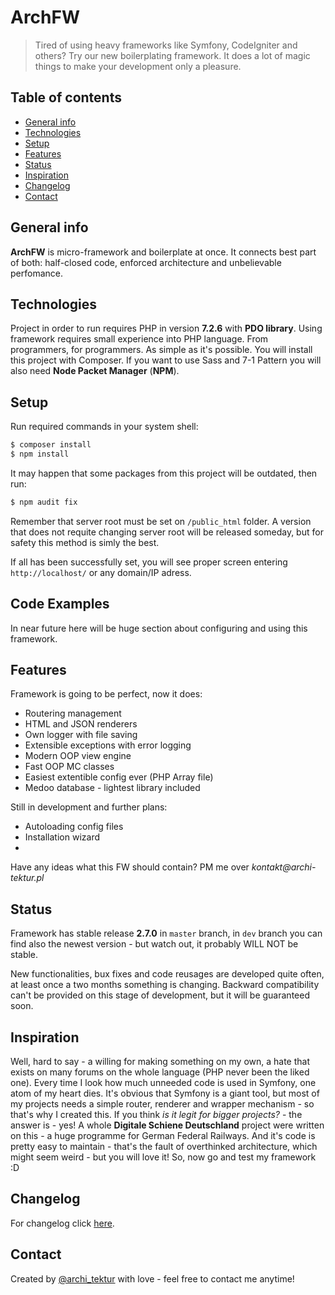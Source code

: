 # ArchFW
> Tired of using heavy frameworks like Symfony, CodeIgniter and others? Try our new boilerplating framework. It does 
a lot of magic things to make your development only a pleasure.

## Table of contents
* [General info](#general-info)
* [Technologies](#technologies)
* [Setup](#setup)
* [Features](#features)
* [Status](#status)
* [Inspiration](#inspiration)
* [Changelog](#changelog)
* [Contact](#contact)

## General info
__ArchFW__ is micro-framework and boilerplate at once. It connects best part of both: half-closed code, enforced 
architecture and unbelievable perfomance.

## Technologies
Project in order to run requires PHP in version __7.2.6__ with __PDO library__. Using framework requires small experience into PHP language. From programmers, for programmers. As simple as it's possible. You will install this project with Composer. If you want to use Sass and 7-1 Pattern you will also need __Node Packet Manager__ (__NPM__).

## Setup

Run required commands in your system shell:
```sh
$ composer install
$ npm install
```
It may happen that some packages from this project will be outdated, then run:
```sh
$ npm audit fix
```

Remember that server root must be set on `/public_html` folder. A version that does not requite changing server root will be released someday, but for safety this method is simly the best.

If all has been successfully set, you will see proper screen entering `http://localhost/` or any domain/IP adress.

## Code Examples
In near future here will be huge section about configuring and using this framework.

## Features
Framework is going to be perfect, now it does:
* Routering management
* HTML and JSON renderers
* Own logger with file saving
* Extensible exceptions with error logging
* Modern OOP view engine
* Fast OOP MC classes
* Easiest extentible config ever (PHP Array file)
* Medoo database - lightest library included

Still in development and further plans:
* Autoloading config files
* Installation wizard
* 

Have any ideas what this FW should contain? PM me over _kontakt@archi-tektur.pl_

## Status

Framework has stable release __2.7.0__ in `master` branch, in `dev` branch you can find also the newest version - but 
watch out,
 it 
probably WILL NOT be stable. 

New functionalities, bux fixes and code reusages are developed quite often, at least once a two months something is 
changing. Backward compatibility can't be provided on this stage of development, but it will be guaranteed soon.


## Inspiration
Well, hard to say - a willing for making something on my own, a hate that exists on many forums on the whole language
 (PHP never been the liked one). Every time I look how much unneeded code is used in Symfony, one atom of my heart 
 dies. It's obvious that Symfony is a giant tool, but most of my projects needs a simple router, renderer and wrapper
  mechanism - so that's why I created this. If you think _is it legit for bigger projects?_ - the answer is - yes! A 
  whole __Digitale Schiene Deutschland__ project were written on this - a huge programme for German Federal Railways.
   And it's code is pretty easy to maintain - that's the fault of overthinked architecture, which might seem weird - 
   but you will love it! So, now go and test my framework :D

## Changelog

For changelog click [here](CHANGELOG.md).

## Contact
Created by [@archi_tektur](https://www.archi-tektur.pl/) with love - feel free to contact me anytime!